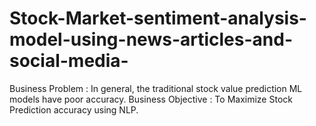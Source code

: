 # Stock-Market-sentiment-analysis-model-using-news-articles-and-social-media-
Business Problem : In general, the traditional stock value prediction ML models have poor accuracy. Business Objective : To Maximize Stock Prediction accuracy using NLP. 
